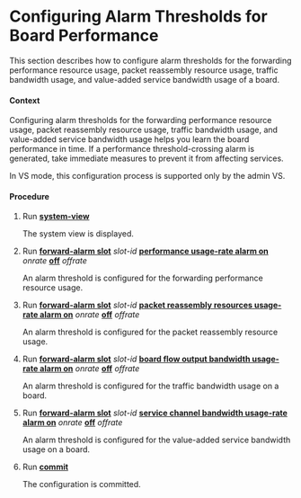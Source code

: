Configuring Alarm Thresholds for Board Performance
==================================================

This section describes how to configure alarm thresholds for the forwarding performance resource usage, packet reassembly resource usage, traffic bandwidth usage, and value-added service bandwidth usage of a board.

#### Context

Configuring alarm thresholds for the forwarding performance resource usage, packet reassembly resource usage, traffic bandwidth usage, and value-added service bandwidth usage helps you learn the board performance in time. If a performance threshold-crossing alarm is generated, take immediate measures to prevent it from affecting services.

In VS mode, this configuration process is supported only by the admin VS.


#### Procedure

1. Run [**system-view**](cmdqueryname=system-view)
   
   
   
   The system view is displayed.
2. Run [**forward-alarm slot**](cmdqueryname=forward-alarm+slot) *slot-id* [**performance usage-rate alarm on**](cmdqueryname=performance+usage-rate+alarm+on) *onrate* [**off**](cmdqueryname=off) *offrate*
   
   
   
   An alarm threshold is configured for the forwarding performance resource usage.
3. Run [**forward-alarm slot**](cmdqueryname=forward-alarm+slot) *slot-id* [**packet reassembly resources usage-rate alarm on**](cmdqueryname=packet+reassembly+resources+usage-rate+alarm+on) *onrate* [**off**](cmdqueryname=off) *offrate*
   
   
   
   An alarm threshold is configured for the packet reassembly resource usage.
4. Run [**forward-alarm slot**](cmdqueryname=forward-alarm+slot) *slot-id* [**board flow output bandwidth usage-rate alarm on**](cmdqueryname=board+flow+output+bandwidth+usage-rate+alarm+on) *onrate* [**off**](cmdqueryname=off) *offrate*
   
   
   
   An alarm threshold is configured for the traffic bandwidth usage on a board.
5. Run [**forward-alarm slot**](cmdqueryname=forward-alarm+slot) *slot-id* [**service channel bandwidth usage-rate alarm on**](cmdqueryname=service+channel+bandwidth+usage-rate+alarm+on) *onrate* [**off**](cmdqueryname=off) *offrate*
   
   
   
   An alarm threshold is configured for the value-added service bandwidth usage on a board.
6. Run [**commit**](cmdqueryname=commit)
   
   
   
   The configuration is committed.